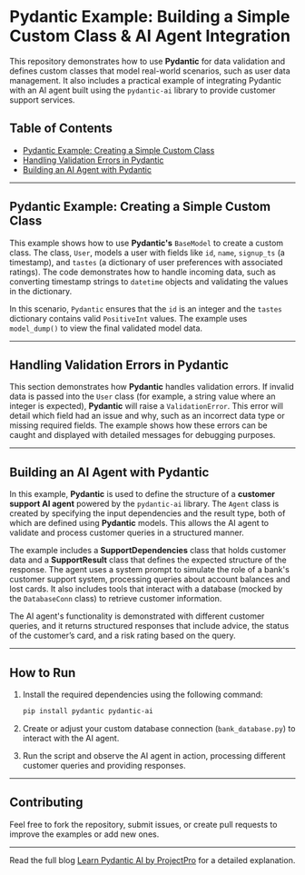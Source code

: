 
# Pydantic Example: Building a Simple Custom Class & AI Agent Integration

This repository demonstrates how to use **Pydantic** for data validation and defines custom classes that model real-world scenarios, such as user data management. It also includes a practical example of integrating Pydantic with an AI agent built using the `pydantic-ai` library to provide customer support services.

## Table of Contents

- [Pydantic Example: Creating a Simple Custom Class](#pydantic-example-creating-a-simple-custom-class)
- [Handling Validation Errors in Pydantic](#handling-validation-errors-in-pydantic)
- [Building an AI Agent with Pydantic](#building-an-ai-agent-with-pydantic)

---

## Pydantic Example: Creating a Simple Custom Class

This example shows how to use **Pydantic's** `BaseModel` to create a custom class. The class, `User`, models a user with fields like `id`, `name`, `signup_ts` (a timestamp), and `tastes` (a dictionary of user preferences with associated ratings). The code demonstrates how to handle incoming data, such as converting timestamp strings to `datetime` objects and validating the values in the dictionary.

In this scenario, `Pydantic` ensures that the `id` is an integer and the `tastes` dictionary contains valid `PositiveInt` values. The example uses `model_dump()` to view the final validated model data.

---

## Handling Validation Errors in Pydantic

This section demonstrates how **Pydantic** handles validation errors. If invalid data is passed into the `User` class (for example, a string value where an integer is expected), **Pydantic** will raise a `ValidationError`. This error will detail which field had an issue and why, such as an incorrect data type or missing required fields. The example shows how these errors can be caught and displayed with detailed messages for debugging purposes.

---

## Building an AI Agent with Pydantic

In this example, **Pydantic** is used to define the structure of a **customer support AI agent** powered by the `pydantic-ai` library. The `Agent` class is created by specifying the input dependencies and the result type, both of which are defined using **Pydantic** models. This allows the AI agent to validate and process customer queries in a structured manner.

The example includes a **SupportDependencies** class that holds customer data and a **SupportResult** class that defines the expected structure of the response. The agent uses a system prompt to simulate the role of a bank's customer support system, processing queries about account balances and lost cards. It also includes tools that interact with a database (mocked by the `DatabaseConn` class) to retrieve customer information.

The AI agent's functionality is demonstrated with different customer queries, and it returns structured responses that include advice, the status of the customer’s card, and a risk rating based on the query.

---

## How to Run

1. Install the required dependencies using the following command:

    ```bash
    pip install pydantic pydantic-ai
    ```

2. Create or adjust your custom database connection (`bank_database.py`) to interact with the AI agent.

3. Run the script and observe the AI agent in action, processing different customer queries and providing responses.

---

## Contributing

Feel free to fork the repository, submit issues, or create pull requests to improve the examples or add new ones.

---

Read the full blog [Learn Pydantic AI by ProjectPro](https://www.projectpro.io/article/pydantic-ai/1088) for a detailed explanation.

